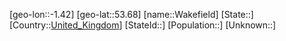 ﻿---
location: [53.68,-1.42]
type: City
tags:
- geo/City


SpocWebEntityId: 35394
isDeleted: false
confidential: public

---
[geo-lon::-1.42]
[geo-lat::53.68]
[name::Wakefield]
[State::]
[Country::[United_Kingdom](geo/Continent/Europe/United_Kingdom.md)]
[StateId::]
[Population::]
[Unknown::]

